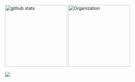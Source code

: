 <p align="left"> 
	<img alt="github stats"  height="200px"src="https://git-hub-readme-stats-clone2-kdf4.vercel.app/api/?username=rintarofujita&cont_private=true&theme=react" />
	<img alt="Organization" height="200px"  src="https://git-hub-readme-stats-clone2-kdf4.vercel.app/api/top-langs/?username=rintarofujita&langs_count=30&layout=donut&cont_private=true&role=OWNER,ORGANIZATION_MEMBER,COLLABORATOR&theme=react" />
</p>
<p align="left">
    <img src="https://skillicons.dev/icons?i=html,css,js,react,cpp,docker,py" />
</p>

<!--
**RintaroFujita/RintaroFujita** is a ✨ _special_ ✨ repository because its `README.md` (this file) appears on your GitHub profile.

Here are some ideas to get you started:

- 🔭 I’m currently working on ...
- 🌱 I’m currently learning ...
- 👯 I’m looking to collaborate on ...
- 🤔 I’m looking for help with ...
- 💬 Ask me about ...
- 📫 How to reach me: ...
- 😄 Pronouns: ...
- ⚡ Fun fact: ...
-->

